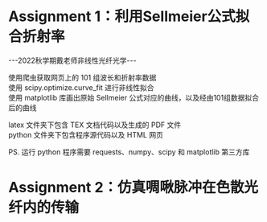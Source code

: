 # Assignment 1：利用Sellmeier公式拟合折射率
---2022秋学期戴老师非线性光纤光学---

使用爬虫获取网页上的 101 组波长和折射率数据  
使用 scipy.optimize.curve_fit 进行非线性拟合  
使用 matplotlib 库画出原始 Sellmeier 公式对应的曲线，以及经由101组数据拟合后的曲线  
  
 latex 文件夹下包含 TEX 文档代码以及生成的 PDF 文件  
 python 文件夹下包含程序源代码以及 HTML 网页  
   
 PS. 运行 python 程序需要 requests、numpy、scipy 和 matplotlib 第三方库
 
 # Assignment 2：仿真啁啾脉冲在色散光纤内的传输
